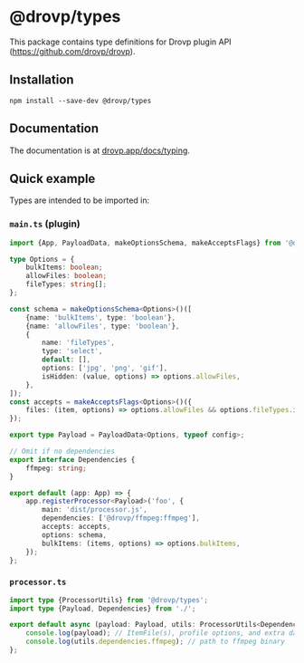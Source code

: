 # @drovp/types

This package contains type definitions for Drovp plugin API (https://github.com/drovp/drovp).

## Installation

```
npm install --save-dev @drovp/types
```

## Documentation

The documentation is at [drovp.app/docs/typing](https://drovp.app/docs/typing).

## Quick example

Types are intended to be imported in:

### `main.ts` (plugin)

```ts
import {App, PayloadData, makeOptionsSchema, makeAcceptsFlags} from '@drovp/types';

type Options = {
	bulkItems: boolean;
	allowFiles: boolean;
	fileTypes: string[];
};

const schema = makeOptionsSchema<Options>()([
	{name: 'bulkItems', type: 'boolean'},
	{name: 'allowFiles', type: 'boolean'},
	{
		name: 'fileTypes',
		type: 'select',
		default: [],
		options: ['jpg', 'png', 'gif'],
		isHidden: (value, options) => options.allowFiles,
	},
]);
const accepts = makeAcceptsFlags<Options>()({
	files: (item, options) => options.allowFiles && options.fileTypes.includes(item.type),
});

export type Payload = PayloadData<Options, typeof config>;

// Omit if no dependencies
export interface Dependencies {
	ffmpeg: string;
}

export default (app: App) => {
	app.registerProcessor<Payload>('foo', {
		main: 'dist/processor.js',
		dependencies: ['@drovp/ffmpeg:ffmpeg'],
		accepts: accepts,
		options: schema,
		bulkItems: (items, options) => options.bulkItems,
	});
};
```

### `processor.ts`

```ts
import type {ProcessorUtils} from '@drovp/types';
import type {Payload, Dependencies} from './';

export default async (payload: Payload, utils: ProcessorUtils<Dependencies>) => {
	console.log(payload); // ItemFile(s), profile options, and extra data if any
	console.log(utils.dependencies.ffmpeg); // path to ffmpeg binary
};
```
